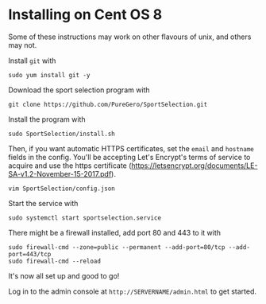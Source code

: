 Installing on Cent OS 8
==========
Some of these instructions may work on other flavours of unix, and others may
not.

Install `git` with

    sudo yum install git -y

Download the sport selection program with

    git clone https://github.com/PureGero/SportSelection.git

Install the program with

    sudo SportSelection/install.sh

Then, if you want automatic HTTPS certificates, set the `email` and `hostname`
fields in the config. You'll be accepting Let's Encrypt's terms of service to
acquire and use the https certificate
(https://letsencrypt.org/documents/LE-SA-v1.2-November-15-2017.pdf).

    vim SportSelection/config.json

Start the service with

    sudo systemctl start sportselection.service

There might be a firewall installed, add port 80 and 443 to it with

    sudo firewall-cmd --zone=public --permanent --add-port=80/tcp --add-port=443/tcp
    sudo firewall-cmd --reload

It's now all set up and good to go!

Log in to the admin console at `http://SERVERNAME/admin.html` to get started.